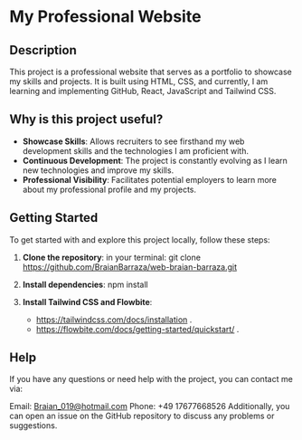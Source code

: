 # My Professional Website

## Description

This project is a professional website that serves as a portfolio to showcase my skills and projects. It is built using HTML, CSS, and currently, I am learning and implementing GitHub, React, JavaScript and Tailwind CSS.

## Why is this project useful?

- **Showcase Skills**: Allows recruiters to see firsthand my web development skills and the technologies I am proficient with.
- **Continuous Development**: The project is constantly evolving as I learn new technologies and improve my skills.
- **Professional Visibility**: Facilitates potential employers to learn more about my professional profile and my projects.

## Getting Started

To get started with and explore this project locally, follow these steps:

1. **Clone the repository**:
   in your terminal:
   git clone https://github.com/BraianBarraza/web-braian-barraza.git

2. **Install dependencies**:
   npm install
   
4. **Install Tailwind CSS and Flowbite**:
   - https://tailwindcss.com/docs/installation .
   - https://flowbite.com/docs/getting-started/quickstart/ .

## Help
If you have any questions or need help with the project, you can contact me via:

Email: Braian_019@hotmail.com
Phone: +49 17677668526
Additionally, you can open an issue on the GitHub repository to discuss any problems or suggestions.
